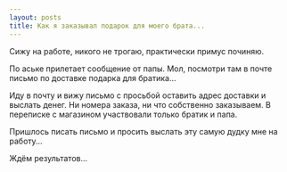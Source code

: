 ```yaml
---
layout: posts
title: Как я заказывал подарок для моего брата...
---
```


Сижу на работе, никого не трогаю, практически примус починяю.

По аське прилетает сообщение от папы. Мол, посмотри там в почте письмо 
по доставке подарка для братика...

Иду в почту и вижу письмо с просьбой оставить адрес доставки и выслать 
денег. Ни номера заказа, ни что собственно заказываем. В переписке с 
магазином участвовали только братик и папа.

Пришлось писать письмо и просить выслать эту самую дудку мне на 
работу...

Ждём результатов...
